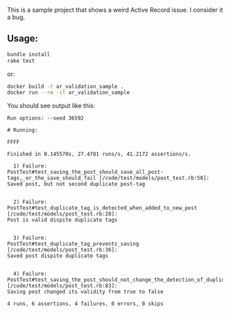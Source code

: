 This is a sample project that shows a weird Active Record issue. I consider it a bug.

## Usage:

```sh
bundle install
rake test
```

or:

```sh
docker build -t ar_validation_sample .
docker run --rm -it ar_validation_sample
```

You should see output like this:

```
Run options: --seed 36592

# Running:

FFFF

Finished in 0.145570s, 27.4781 runs/s, 41.2172 assertions/s.

  1) Failure:
PostTest#test_saving_the_post_should_save_all_post-tags,_or_the_save_should_fail [/code/test/models/post_test.rb:58]:
Saved post, but not second duplicate post-tag


  2) Failure:
PostTest#test_duplicate_tag_is_detected_when_added_to_new_post [/code/test/models/post_test.rb:20]:
Post is valid dispite duplicate tags


  3) Failure:
PostTest#test_duplicate_tag_prevents_saving [/code/test/models/post_test.rb:36]:
Saved post dispite duplicate tags


  4) Failure:
PostTest#test_saving_the_post_should_not_change_the_detection_of_duplicate_tags [/code/test/models/post_test.rb:83]:
Saving post changed its validity from true to false

4 runs, 6 assertions, 4 failures, 0 errors, 0 skips
```


